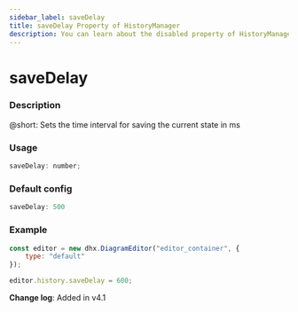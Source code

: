 ```yaml
---
sidebar_label: saveDelay
title: saveDelay Property of HistoryManager
description: You can learn about the disabled property of HistoryManager in the documentation of the DHTMLX JavaScript Diagram library. Browse developer guides and API reference, try out code examples and live demos, and download a free 30-day evaluation version of DHTMLX Diagram.
---
```


# saveDelay

### Description

@short: Sets the time interval for saving the current state in ms

### Usage

~~~js
saveDelay: number;
~~~

### Default config

~~~js
saveDelay: 500
~~~

### Example

~~~js {5}
const editor = new dhx.DiagramEditor("editor_container", { 
    type: "default"
});

editor.history.saveDelay = 600;
~~~

**Change log**: Added in v4.1
